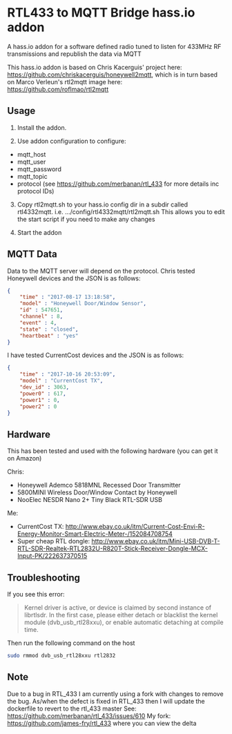# RTL433 to MQTT Bridge hass.io addon
A hass.io addon for a software defined radio tuned to listen for 433MHz RF transmissions and republish the data via MQTT

This hass.io addon is based on Chris Kacerguis' project here: https://github.com/chriskacerguis/honeywell2mqtt,
which is in turn based on Marco Verleun's rtl2mqtt image here: https://github.com/roflmao/rtl2mqtt

## Usage

1) Install the addon.

2) Use addon configuration to configure:
- mqtt_host
- mqtt_user
- mqtt_password
- mqtt_topic
- protocol (see https://github.com/merbanan/rtl_433 for more details inc protocol IDs)

3) Copy rtl2mqtt.sh to your hass.io config dir in a subdir called rtl4332mqtt.
i.e.
.../config/rtl4332mqtt/rtl2mqtt.sh
This allows you to edit the start script if you need to make any changes

4) Start the addon


## MQTT Data

Data to the MQTT server will depend on the protocol.
Chris tested Honeywell devices and the JSON is as follows:

```json
{
    "time" : "2017-08-17 13:18:58",
    "model" : "Honeywell Door/Window Sensor",
    "id" : 547651,
    "channel" : 8,
    "event" : 4,
    "state" : "closed",
    "heartbeat" : "yes"
}
```

I have tested CurrentCost devices and the JSON is as follows:

```json
{
    "time" : "2017-10-16 20:53:09",
    "model" : "CurrentCost TX",
    "dev_id" : 3063,
    "power0" : 617,
    "power1" : 0,
    "power2" : 0
}
```

## Hardware

This has been tested and used with the following hardware (you can get it on Amazon)

Chris:
- Honeywell Ademco 5818MNL Recessed Door Transmitter
- 5800MINI Wireless Door/Window Contact by Honeywell
- NooElec NESDR Nano 2+ Tiny Black RTL-SDR USB

Me:
- CurrentCost TX: http://www.ebay.co.uk/itm/Current-Cost-Envi-R-Energy-Monitor-Smart-Electric-Meter-/152084708754
- Super cheap RTL dongle: http://www.ebay.co.uk/itm/Mini-USB-DVB-T-RTL-SDR-Realtek-RTL2832U-R820T-Stick-Receiver-Dongle-MCX-Input-PK/222637370515


## Troubleshooting

If you see this error:

> Kernel driver is active, or device is claimed by second instance of librtlsdr.
> In the first case, please either detach or blacklist the kernel module
> (dvb_usb_rtl28xxu), or enable automatic detaching at compile time.

Then run the following command on the host

```bash
sudo rmmod dvb_usb_rtl28xxu rtl2832
```

## Note

Due to a bug in RTL_433 I am currently using a fork with changes to remove the bug.
As/when the defect is fixed in RTL_433 then I will update the dockerfile to revert to the rtl_433 master
See: https://github.com/merbanan/rtl_433/issues/610
My fork: https://github.com/james-fry/rtl_433 where you can view the delta
